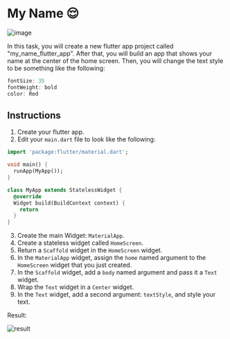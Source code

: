 # My Name 😌

![image](https://user-images.githubusercontent.com/84308096/154476277-acb96259-79fd-4aa2-baa7-96df8d0b7e17.png)

In this task, you will create a new flutter app project called "my_name_flutter_app".
After that, you will build an app that shows your name at the center of the home screen.
Then, you will change the text style to be something like the following:

```dart
fontSize: 35
fontWeight: bold
color: Red
```

## Instructions

1. Create your flutter app.
2. Edit your `main.dart` file to look like the following:

```dart
import 'package:flutter/material.dart';

void main() {
  runApp(MyApp());
}

class MyApp extends StatelessWidget {
  @override
  Widget build(BuildContext context) {
    return
  }
}
```

3. Create the main Widget: `MaterialApp`.
4. Create a stateless widget called `HomeScreen`.
5. Return a `Scaffold` widget in the `HomeScreen` widget.
6. In the `MaterialApp` widget, assign the `home` named argument to the `HomeScreen` widget that you just created.
7. In the `Scaffold` widget, add a `body` named argument and pass it a `Text` widget.
8. Wrap the `Text` widget in a `Center` widget.
9. In the `Text` widget, add a second argument: `textStyle`, and style your text.

Result: 

![result](https://user-images.githubusercontent.com/84308096/154476341-9b56163a-c22a-4a11-af3c-a18bb77eb70e.png)
